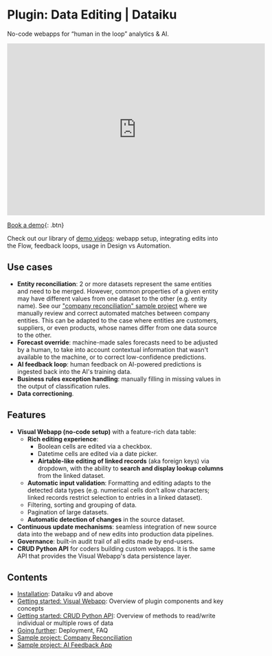 # Plugin: Data Editing | Dataiku

No-code webapps for “human in the loop” analytics & AI.

<iframe src="https://www.loom.com/embed/7b79e45e755544f8baf1ff3ed1bf60ee" frameborder="0" webkitallowfullscreen="" mozallowfullscreen="" allowfullscreen="" style="height: 400px; width: 600px"></iframe>

[Book a demo](https://calendar.google.com/calendar/u/0/appointments/schedules/AcZssZ1cgQ-IQ2k2eJMm6mUrZxabQgtPSSwaZ9TgNcHcnaUDvrqfweAkf-B7xzZbTSNyYeSRc2smgLbp){: .btn}

Check out our library of [demo videos](https://loom.com/share/folder/b5e96d5672da4a58883b3b05a35445fa): webapp setup, integrating edits into the Flow, feedback loops, usage in Design vs Automation.

## Use cases

* **Entity reconciliation**: 2 or more datasets represent the same entities and need to be merged. However, common properties of a given entity may have different values from one dataset to the other (e.g. entity name). See our ["company reconciliation" sample project](sample-project-company-reconciliation) where we manually review and correct automated matches between company entities. This can be adapted to the case where entities are customers, suppliers, or even products, whose names differ from one data source to the other.
* **Forecast override**: machine-made sales forecasts need to be adjusted by a human, to take into account contextual information that wasn't available to the machine, or to correct low-confidence predictions.
* **AI feedback loop**: human feedback on AI-powered predictions is ingested back into the AI's training data.
* **Business rules exception handling**: manually filling in missing values in the output of classification rules.
* **Data correctioning**.

## Features

* **Visual Webapp (no-code setup)** with a feature-rich data table:
  * **Rich editing experience**:
    * Boolean cells are edited via a checkbox.
    * Datetime cells are edited via a date picker.
    * **Airtable-like editing of linked records** (aka foreign keys) via dropdown, with the ability to **search and display lookup columns** from the linked dataset.
  * **Automatic input validation**: Formatting and editing adapts to the detected data types (e.g. numerical cells don’t allow characters; linked records restrict selection to entries in a linked dataset).
  * Filtering, sorting and grouping of data.
  * Pagination of large datasets.
  * **Automatic detection of changes** in the source dataset.
* **Continuous update mechanisms**: seamless integration of new source data into the webapp and of new edits into production data pipelines.
* **Governance**: built-in audit trail of all edits made by end-users.
* **CRUD Python API** for coders building custom webapps. It is the same API that provides the Visual Webapp's data persistence layer.

## Contents

* [Installation](install-plugin): Dataiku v9 and above
* [Getting started: Visual Webapp](get-started): Overview of plugin components and key concepts
* [Getting started: CRUD Python API](get-started-crud-python-api): Overview of methods to read/write individual or multiple rows of data
* [Going further](going-further): Deployment, FAQ
* [Sample project: Company Reconciliation](sample-project-company-reconciliation)
* [Sample project: AI Feedback App](sample-project-ai-feedback-app)

